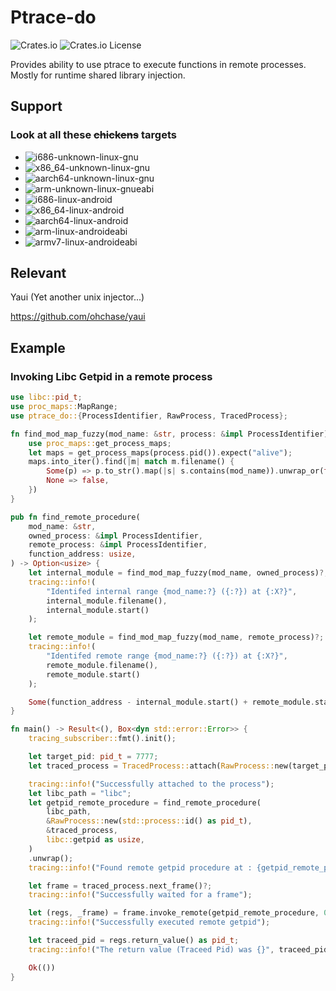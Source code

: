# Ptrace-do
![Crates.io](https://img.shields.io/crates/v/ptrace-do)
![Crates.io License](https://img.shields.io/crates/l/ptrace-do)

Provides ability to use ptrace to execute functions in remote processes.
Mostly for runtime shared library injection.

## Support
### Look at all these ~~chickens~~ targets
- ![i686-unknown-linux-gnu](https://github.com/ohchase/ptrace-do/actions/workflows/i686-unknown-linux-gnu.yml/badge.svg)
- ![x86_64-unknown-linux-gnu](https://github.com/ohchase/ptrace-do/actions/workflows/x86_64-unknown-linux-gnu.yml/badge.svg)
- ![aarch64-unknown-linux-gnu](https://github.com/ohchase/ptrace-do/actions/workflows/aarch64-unknown-linux-gnu.yml/badge.svg)
- ![arm-unknown-linux-gnueabi](https://github.com/ohchase/ptrace-do/actions/workflows/arm-unknown-linux-gnueabi.yml/badge.svg)
- ![i686-linux-android](https://github.com/ohchase/ptrace-do/actions/workflows/i686-linux-android.yml/badge.svg)
- ![x86_64-linux-android](https://github.com/ohchase/ptrace-do/actions/workflows/x86_64-linux-android.yml/badge.svg)
- ![aarch64-linux-android](https://github.com/ohchase/ptrace-do/actions/workflows/aarch64-linux-android.yml/badge.svg)
- ![arm-linux-androideabi](https://github.com/ohchase/ptrace-do/actions/workflows/arm-linux-androideabi.yml/badge.svg)
- ![armv7-linux-androideabi](https://github.com/ohchase/ptrace-do/actions/workflows/armv7-linux-androideabi.yml/badge.svg)

## Relevant
Yaui (Yet another unix injector...) 

https://github.com/ohchase/yaui

## Example
### Invoking Libc Getpid in a remote process
```rust
use libc::pid_t;
use proc_maps::MapRange;
use ptrace_do::{ProcessIdentifier, RawProcess, TracedProcess};

fn find_mod_map_fuzzy(mod_name: &str, process: &impl ProcessIdentifier) -> Option<MapRange> {
    use proc_maps::get_process_maps;
    let maps = get_process_maps(process.pid()).expect("alive");
    maps.into_iter().find(|m| match m.filename() {
        Some(p) => p.to_str().map(|s| s.contains(mod_name)).unwrap_or(false),
        None => false,
    })
}

pub fn find_remote_procedure(
    mod_name: &str,
    owned_process: &impl ProcessIdentifier,
    remote_process: &impl ProcessIdentifier,
    function_address: usize,
) -> Option<usize> {
    let internal_module = find_mod_map_fuzzy(mod_name, owned_process)?;
    tracing::info!(
        "Identifed internal range {mod_name:?} ({:?}) at {:X?}",
        internal_module.filename(),
        internal_module.start()
    );

    let remote_module = find_mod_map_fuzzy(mod_name, remote_process)?;
    tracing::info!(
        "Identifed remote range {mod_name:?} ({:?}) at {:X?}",
        remote_module.filename(),
        remote_module.start()
    );

    Some(function_address - internal_module.start() + remote_module.start())
}

fn main() -> Result<(), Box<dyn std::error::Error>> {
    tracing_subscriber::fmt().init();

    let target_pid: pid_t = 7777;
    let traced_process = TracedProcess::attach(RawProcess::new(target_pid))?;

    tracing::info!("Successfully attached to the process");
    let libc_path = "libc";
    let getpid_remote_procedure = find_remote_procedure(
        libc_path,
        &RawProcess::new(std::process::id() as pid_t),
        &traced_process,
        libc::getpid as usize,
    )
    .unwrap();
    tracing::info!("Found remote getpid procedure at : {getpid_remote_procedure:X?}");

    let frame = traced_process.next_frame()?;
    tracing::info!("Successfully waited for a frame");

    let (regs, _frame) = frame.invoke_remote(getpid_remote_procedure, 0, &[])?;
    tracing::info!("Successfully executed remote getpid");

    let traceed_pid = regs.return_value() as pid_t;
    tracing::info!("The return value (Traceed Pid) was {}", traceed_pid);

    Ok(())
}
```

